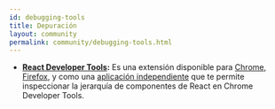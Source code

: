 ```yaml
---
id: debugging-tools
title: Depuración
layout: community
permalink: community/debugging-tools.html
---
```


  * **[React Developer Tools](https://github.com/facebook/react-devtools):** Es una extensión disponible para [Chrome](https://chrome.google.com/webstore/detail/react-developer-tools/fmkadmapgofadopljbjfkapdkoienihi), [Firefox](https://addons.mozilla.org/firefox/addon/react-devtools/), y como una [aplicación independiente](https://github.com/facebook/react-devtools/tree/master/packages/react-devtools) que te permite inspeccionar la jerarquía de componentes de React en Chrome Developer Tools.
